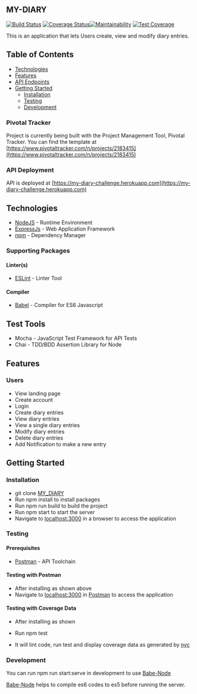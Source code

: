 ## MY-DIARY
 [![Build Status](https://travis-ci.org/obulaworld/my-diary.svg?branch=staging)](https://travis-ci.org/obulaworld/my-diary) [![Coverage Status](https://coveralls.io/repos/github/obulaworld/my-diary/badge.svg?branch=staging)](https://coveralls.io/github/obulaworld/my-diary?branch=staging)[![Maintainability](https://api.codeclimate.com/v1/badges/a99a88d28ad37a79dbf6/maintainability)](https://codeclimate.com/github/codeclimate/codeclimate/maintainability) [![Test Coverage](https://api.codeclimate.com/v1/badges/a99a88d28ad37a79dbf6/test_coverage)](https://codeclimate.com/github/codeclimate/codeclimate/test_coverage)
 
This is an application that lets Users create, view and modify diary entries.
<!-- Reference: https://github.com/DinmaOtutu/RIDE-MY-WAY/tree/chore%2F%23158713391%2Fdata-base -->
## Table of Contents

* [Technologies](#technologies)
 * [Features](#features)
 * [API Endpoints](#api-endpoints)
 * [Getting Started](#getting-started)
    * [Installation](#installation)
    * [Testing](#testing)
    * [Development](#development)
    
### Pivotal Tracker
Project is currently being built with the Project Management Tool, Pivotal Tracker.
You can find the template at [https://www.pivotaltracker.com/n/projects/2183415](https://www.pivotaltracker.com/n/projects/2183415)

### API Deployment
API is deployed at [https://my-diary-challenge.herokuapp.com](https://my-diary-challenge.herokuapp.com)

## Technologies

* [NodeJS](https://nodejs.org/) - Runtime Environment
* [ExpressJs](https://expressjs.com/) - Web Application Framework
* [npm](https://www.npm.com/) - Dependency Manager

### Supporting Packages

#### Linter(s)

* [ESLint](https://eslint.org/) - Linter Tool

#### Compiler

* [Babel](https://babel.io/) - Compiler for ES6 Javascript

## Test Tools
* Mocha - JavaScript Test Framework for API Tests
* Chai - TDD/BDD Assertion Library for Node

## Features
 
### Users
* View landing page
* Create account
* Login
* Create diary entries
* View diary entries
* View a single diary entries
* Modify diary entries
* Delete diary entries
* Add Notification to make a  new entry
     
## Getting Started

### Installation

* git clone [MY_DIARY](https://github.com/obulaworld/my-diary.git)
* Run npm install to install packages
* Run npm run build to build the project
* Run npm start to start the server
* Navigate to [localhost:3000](http://localhost:3000/) in a browser to access the
  application

### Testing

#### Prerequisites

* [Postman](https://getpostman.com/) - API Toolchain

#### Testing with Postman

* After installing as shown above
* Navigate to [localhost:3000](http://localhost:3000/) in
  [Postman](https://getpostman.com/) to access the application

#### Testing with Coverage Data

* After installing as shown 

* Run npm test
* It will lint code, run test and display coverage data as generated by
  [nyc](https://github.com/nyc)

### Development
You can run npm run start:serve in development to use [Babe-Node](https://babeljs.io)

[Babe-Node](https://babeljs.io) helps to compile es6 codes to es5 before running the server. 

